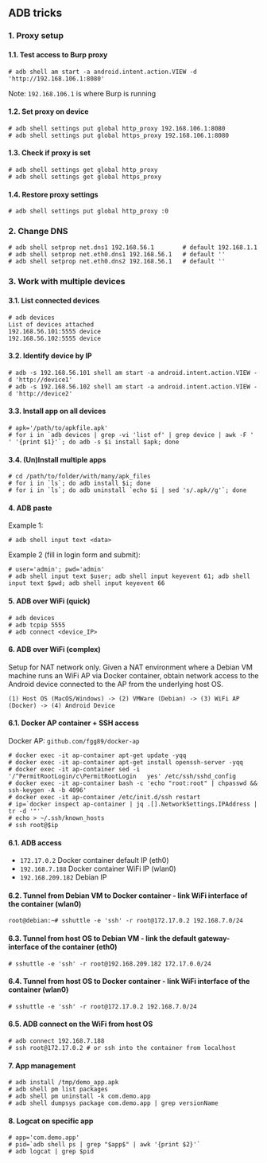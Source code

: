 ## ADB tricks

### 1. Proxy setup

#### 1.1. Test access to Burp proxy
```
# adb shell am start -a android.intent.action.VIEW -d 'http://192.168.106.1:8080'
```
Note: `192.168.106.1` is where Burp is running

#### 1.2. Set proxy on device
```
# adb shell settings put global http_proxy 192.168.106.1:8080
# adb shell settings put global https_proxy 192.168.106.1:8080
```

#### 1.3. Check if proxy is set
```
# adb shell settings get global http_proxy
# adb shell settings get global https_proxy 
```

#### 1.4. Restore proxy settings
```
# adb shell settings put global http_proxy :0
```

### 2. Change DNS

``` 
# adb shell setprop net.dns1 192.168.56.1        # default 192.168.1.1
# adb shell setprop net.eth0.dns1 192.168.56.1	 # default ''
# adb shell setprop net.eth0.dns2 192.168.56.1 	 # default ''
```

### 3. Work with multiple devices

#### 3.1. List connected devices
```
# adb devices
List of devices attached
192.168.56.101:5555	device
192.168.56.102:5555	device
```

#### 3.2. Identify device by IP
```
# adb -s 192.168.56.101 shell am start -a android.intent.action.VIEW -d 'http://device1'
# adb -s 192.168.56.102 shell am start -a android.intent.action.VIEW -d 'http://device2'
```

#### 3.3. Install app on all devices
```
# apk='/path/to/apkfile.apk'
# for i in `adb devices | grep -vi 'list of' | grep device | awk -F ' ' '{print $1}'`; do adb -s $i install $apk; done
```

#### 3.4. (Un)Install multiple apps
```
# cd /path/to/folder/with/many/apk_files
# for i in `ls`; do adb install $i; done
# for i in `ls`; do adb uninstall `echo $i | sed 's/.apk//g'`; done
```

#### 4. ADB paste

Example 1:
```
# adb shell input text <data>
```

Example 2 (fill in login form and submit): 
```
# user='admin'; pwd='admin'
# adb shell input text $user; adb shell input keyevent 61; adb shell input text $pwd; adb shell input keyevent 66
```

#### 5. ADB over WiFi (quick)

```
# adb devices
# adb tcpip 5555
# adb connect <device_IP>
```

#### 6. ADB over WiFi (complex)

Setup for NAT network only. Given a NAT environment where a Debian VM machine runs an WiFi AP via Docker container, obtain network access to the Android device connected to the AP from the underlying host OS.

```
(1) Host OS (MacOS/Windows) -> (2) VMWare (Debian) -> (3) WiFi AP (Docker) -> (4) Android Device
```

#### 6.1. Docker AP container + SSH access

Docker AP: `github.com/fgg89/docker-ap`
```
# docker exec -it ap-container apt-get update -yqq
# docker exec -it ap-container apt-get install openssh-server -yqq
# docker exec -it ap-container sed -i '/^PermitRootLogin/c\PermitRootLogin   yes' /etc/ssh/sshd_config
# docker exec -it ap-container bash -c 'echo "root:root" | chpasswd && ssh-keygen -A -b 4096'
# docker exec -it ap-container /etc/init.d/ssh restart
# ip=`docker inspect ap-container | jq .[].NetworkSettings.IPAddress | tr -d '"'`
# echo > ~/.ssh/known_hosts
# ssh root@$ip
```

#### 6.1. ADB access
- `172.17.0.2` Docker container default IP (eth0)
- `192.168.7.188` Docker container WiFi IP (wlan0)
- `192.168.209.182` Debian IP

#### 6.2. Tunnel from Debian VM to Docker container - link WiFi interface of the container (wlan0)
```
root@debian:~# sshuttle -e 'ssh' -r root@172.17.0.2 192.168.7.0/24
```

#### 6.3. Tunnel from host OS to Debian VM - link the default gateway-interface of the container (eth0)
```
# sshuttle -e 'ssh' -r root@192.168.209.182 172.17.0.0/24
```

#### 6.4. Tunnel from host OS to Docker container - link WiFi interface of the container (wlan0)
```
# sshuttle -e 'ssh' -r root@172.17.0.2 192.168.7.0/24
```

#### 6.5. ADB connect on the WiFi from host OS
```
# adb connect 192.168.7.188
# ssh root@172.17.0.2 # or ssh into the container from localhost
```

#### 7. App management

```
# adb install /tmp/demo_app.apk
# adb shell pm list packages
# adb shell pm uninstall -k com.demo.app
# adb shell dumpsys package com.demo.app | grep versionName
```

#### 8. Logcat on specific app
```
# app='com.demo.app'
# pid=`adb shell ps | grep "$app$" | awk '{print $2}'`
# adb logcat | grep $pid
```
